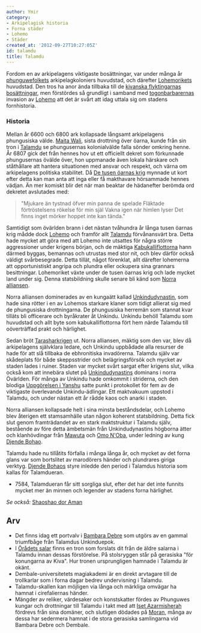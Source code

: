 ```yaml
---
author: Ymir
category:
- Arkipelagisk historia
- Forna städer
- Lohemo
- Städer
created_at: '2012-09-27T10:27:05Z'
id: talamdu
title: Talamdu
---
```

Fordom en av arkipelagens viktigaste bosättningar, var under många år [phunguwefolkets] arkipelagkoloniers huvudstad, och därefter [Lohemorikets] huvudstad. Den tros ha anor ända tillbaka till de [kivanska flyktingarnas bosättningar], men förstördes så grundligt i samband med [togonbarbarernas] invasion av [Lohemo] att det är svårt att idag uttala sig om stadens fornhistoria.

### Historia

Mellan år 6600 och 6800 ark kollapsade långsamt arkipelagens phungusiska välde. [Maita Wali], sista drottning över öarna, kunde från sin tron i [Talamdu] se phungusernas kolonialvälde falla sönder omkring henne. År 6807 gick det från hennes hov ut ett officiellt dekret som förkunnade phungusernas övälde över, hon uppmanade även lokala härskare och ståthållare att hantera situationen med ansvar och respekt, och värna om arkipelagens politiska stabilitet. Då [De tusen öarnas krig] mynnade ut kort efter detta kan man anta att inga eller få makthavare hörsammade hennes vädjan. Än mer komiskt blir det när man beaktar de hädanefter berömda ord dekretet avslutades med:

> "Mjukare än tystnad öfver min panna de spelade
> Fläktade förtröstelsens rökelse för min själ
> Vakna igen när himlen lyser
> Det finns inget mörker hoppet inte kan tända."

Samtidigt som övärlden brann i det nästan tvåhundra år långa tusen öarnas krig mådde dock [Lohemo] och framför allt [Talamdu] förvånansvärt bra. Detta hade mycket att göra med att Lohemo inte utsattes för några större aggressioner under krigens början, och de mäktiga [Kabukalliflottorna] hann därmed byggas, bemannas och utrustas med stor nit, och blev därför också väldigt svårbesegrade. Detta tillät, något förenklat, allt därefter lohemerna att opportunistiskt angripa och plundra eller ockupera sina grannars besittningar. Lohemoriket växte under de tusen öarnas krig och lade mycket land under sig. Denna statsbildning skulle senare bli känd som [Norra alliansen].

Norra alliansen dominerades av en kungaätt kallad [Unkindudynastin], som hade sina rötter i en av Lohemos starkare klaner som tidigt allierat sig med de phungusiska drottningarna. De phungusiska herremän som stannat kvar tilläts bli officerare och byråkrater åt Unkindu. Unkindu behöll Talamdu som huvudstad och allt byte som kabukalliflottorna fört hem närde Talamdu till oöverträffad prakt och härlighet.

Sedan bröt [Tarasharkrigen] ut. Norra alliansen, mäktig som den var, blev då arkipelagens självklara ledare, och Unkindu uppbådade alla resurser de hade för att slå tillbaka de ebhronitiska invadörerna. Talamdu själv var skådeplats för både skeppsstrider och belägringsförsök och mycket av staden lades i ruiner. Staden var mycket svårt sargat efter krigens slut, vilka också kom att innebära slutet på [Unkindudynastins][Unkindudynastin] dominans i norra Övärlden. För många av Unkindu hade omkommit i striderna, och den blodiga [Uppgörelsen i Yanshu] satte punkt i protokollet för fem av de viktigaste överlevande Unkindu-ädlingar. Ett maktvakuum uppstod i Talamdu, och under nästan ett år rådde kaos och anarki i staden.

Norra alliansen kollapsade helt i sina minsta beståndsdelar, och Lohemo blev återigen ett stamsamhälle utan någon koherent statsbildning. Detta fick slut genom framträdandet av en stark maktstruktur i Talamdu själv, bestående av före detta ämbetsmän från Unkindudynastins högborna ätter och klanhövdingar från [Mawuta] och [Omo N'Oba], under ledning av kung [Djende Bohao].

Talamdu hade nu tillåtits förfalla i många långa år, och mycket av det forna glans var som bortslitet av marodörers händer och plundrares giriga verktyg. [Djende Bohaos][Djende Bohao] styre inledde den period i Talamdus historia som kallas för Talamdueran.

-   7584, Talamdueran får sitt sorgliga slut, efter det har det inte funnits mycket mer än minnen och legender av stadens forna härlighet.

*Se också:* [Shaoshao dor Aman]

## Arv

-   Det finns idag ett portvalv i [Bambara Debre] som utgörs av en gammal triumfbåge från Talamdus Unkinduepok.
-   I [Örådets salar] finns en tron som forslats dit från de äldre salarna i Talamdu innan dessas förstörelse. På stolsryggen står på gerasiska "för konungarna av Kiva". Hur tronen ursprungligen hamnade i Talamdu är okänt.
-   Dembale-universitetets magiakademi är en direkt arvtagare till de trollkarlar som i forna dagar bedrev undervisning i Talamdu.
-   Talamdu-skallen kan möjligen via långa och märkliga omvägar ha hamnat i cirefaliernas händer.
-   Mängder av reliker, värdesaker och konstskatter fördes av Phunguwes kungar och drottningar till Talamdu i takt med att [Iset Azarmisherah] fördrevs från sina domäner, och slutligen dödades på [Moran], många av dessa har sedermera hamnat i de stora gerasiska samlingarna vid Bambara Debre och Dembale.

  [phunguwefolkets]: Phunguwe
  [Lohemorikets]: Lohemoriket
  [kivanska flyktingarnas bosättningar]: Kiva
  [togonbarbarernas]: Togon
  [Lohemo]: Lohemo
  [Maita Wali]: Maita_Wali
  [Talamdu]: Talamdu
  [De tusen öarnas krig]: De_tusen_öarnas_krig
  [Kabukalliflottorna]: Kabukalliflottorna
  [Norra alliansen]: Norra_alliansen
  [Unkindudynastin]: Unkindudynastin
  [Tarasharkrigen]: Tarasharkrigen
  [Uppgörelsen i Yanshu]: Uppgörelsen_i_Yanshu
  [Mawuta]: Mawuta
  [Omo N'Oba]: Omo_NOba
  [Djende Bohao]: Djende_Bohao
  [Shaoshao dor Aman]: Shaoshao_dor_Aman
  [Bambara Debre]: Bambara_Debre
  [Örådets salar]: Örådets_salar
  [Iset Azarmisherah]: Iset_Azarmisherah
  [Moran]: Moran